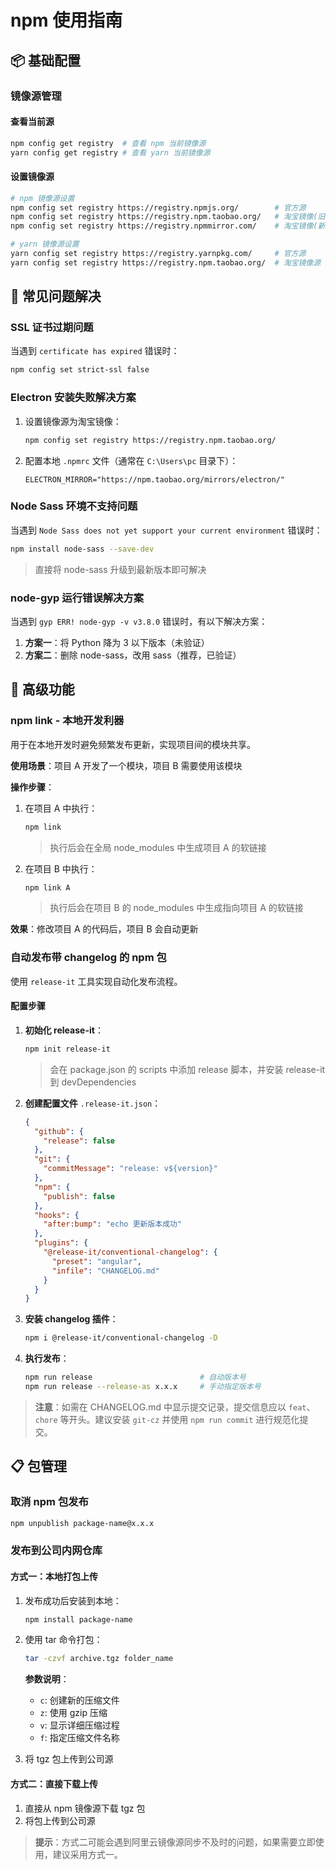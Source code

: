 # npm 使用指南

## 📦 基础配置

### 镜像源管理

#### 查看当前源
```bash
npm config get registry  # 查看 npm 当前镜像源
yarn config get registry # 查看 yarn 当前镜像源
```

#### 设置镜像源
```bash
# npm 镜像源设置
npm config set registry https://registry.npmjs.org/        # 官方源
npm config set registry https://registry.npm.taobao.org/   # 淘宝镜像(旧)
npm config set registry https://registry.npmmirror.com/    # 淘宝镜像(新)

# yarn 镜像源设置
yarn config set registry https://registry.yarnpkg.com/     # 官方源
yarn config set registry https://registry.npm.taobao.org/  # 淘宝镜像源
```

## 🔧 常见问题解决

### SSL 证书过期问题
当遇到 `certificate has expired` 错误时：
```bash
npm config set strict-ssl false
```

### Electron 安装失败解决方案
1. 设置镜像源为淘宝镜像：
   ```bash
   npm config set registry https://registry.npm.taobao.org/
   ```

2. 配置本地 `.npmrc` 文件（通常在 `C:\Users\pc` 目录下）：
   ```
   ELECTRON_MIRROR="https://npm.taobao.org/mirrors/electron/"
   ```

### Node Sass 环境不支持问题
当遇到 `Node Sass does not yet support your current environment` 错误时：
```bash
npm install node-sass --save-dev
```
> 直接将 node-sass 升级到最新版本即可解决

### node-gyp 运行错误解决方案
当遇到 `gyp ERR! node-gyp -v v3.8.0` 错误时，有以下解决方案：

1. **方案一**：将 Python 降为 3 以下版本（未验证）
2. **方案二**：删除 node-sass，改用 sass（推荐，已验证）

## 🚀 高级功能

### npm link - 本地开发利器
用于在本地开发时避免频繁发布更新，实现项目间的模块共享。

**使用场景**：项目 A 开发了一个模块，项目 B 需要使用该模块

**操作步骤**：
1. 在项目 A 中执行：
   ```bash
   npm link
   ```
   > 执行后会在全局 node_modules 中生成项目 A 的软链接

2. 在项目 B 中执行：
   ```bash
   npm link A
   ```
   > 执行后会在项目 B 的 node_modules 中生成指向项目 A 的软链接

**效果**：修改项目 A 的代码后，项目 B 会自动更新

### 自动发布带 changelog 的 npm 包
使用 `release-it` 工具实现自动化发布流程。

#### 配置步骤

1. **初始化 release-it**：
   ```bash
   npm init release-it
   ```
   > 会在 package.json 的 scripts 中添加 release 脚本，并安装 release-it 到 devDependencies

2. **创建配置文件** `.release-it.json`：
   ```json
   {
     "github": {
       "release": false
     },
     "git": {
       "commitMessage": "release: v${version}"
     },
     "npm": {
       "publish": false
     },
     "hooks": {
       "after:bump": "echo 更新版本成功"
     },
     "plugins": {
       "@release-it/conventional-changelog": {
         "preset": "angular",
         "infile": "CHANGELOG.md"
       }
     }
   }
   ```

3. **安装 changelog 插件**：
   ```bash
   npm i @release-it/conventional-changelog -D
   ```

4. **执行发布**：
   ```bash
   npm run release                        # 自动版本号
   npm run release --release-as x.x.x     # 手动指定版本号
   ```

> **注意**：如需在 CHANGELOG.md 中显示提交记录，提交信息应以 `feat`、`chore` 等开头。建议安装 `git-cz` 并使用 `npm run commit` 进行规范化提交。

## 📋 包管理

### 取消 npm 包发布
```bash
npm unpublish package-name@x.x.x
```

### 发布到公司内网仓库

#### 方式一：本地打包上传
1. 发布成功后安装到本地：
   ```bash
   npm install package-name
   ```

2. 使用 tar 命令打包：
   ```bash
   tar -czvf archive.tgz folder_name
   ```
   **参数说明**：
   - `c`: 创建新的压缩文件
   - `z`: 使用 gzip 压缩
   - `v`: 显示详细压缩过程
   - `f`: 指定压缩文件名称

3. 将 tgz 包上传到公司源

#### 方式二：直接下载上传
1. 直接从 npm 镜像源下载 tgz 包
2. 将包上传到公司源

> **提示**：方式二可能会遇到阿里云镜像源同步不及时的问题，如果需要立即使用，建议采用方式一。
